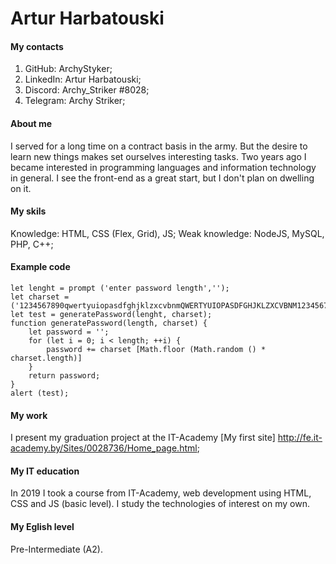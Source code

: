 # Artur Harbatouski

#### My contacts
  1. GitHub: ArchyStyker;
  2. LinkedIn: Artur Harbatouski;
  3. Discord: Archy_Striker #8028;
  4. Telegram: Archy Striker;
    
#### About me
  I served for a long time on a contract basis in the army. But the desire 
  to learn new things makes set ourselves interesting tasks. Two years ago 
  I became interested in programming languages and information technology 
  in general. I see the front-end as a great start, but I don't plan on 
  dwelling on it.

#### My skils
  Knowledge: HTML, CSS (Flex, Grid), JS;
  Weak knowledge: NodeJS, MySQL, PHP, C++;

#### Example code
  ``` JS
  let lenght = prompt ('enter password length','');
  let charset = ('1234567890qwertyuiopasdfghjklzxcvbnmQWERTYUIOPASDFGHJKLZXCVBNM1234567890');
  let test = generatePassword(lenght, charset);
  function generatePassword(length, charset) {
      let password = '';
      for (let i = 0; i < length; ++i) {
          password += charset [Math.floor (Math.random () * charset.length)]
      }
      return password;
  }
  alert (test);
  ```

#### My work
  I present my graduation project at the IT-Academy
  [My first site] http://fe.it-academy.by/Sites/0028736/Home_page.html;

#### My IT education
  In 2019 I took a course from IT-Academy, web development using HTML, CSS and JS (basic level).
  I study the technologies of interest on my own.
    
#### My Eglish level
  Pre-Intermediate (A2).      
